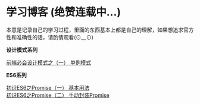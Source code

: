 # 学习博客 (绝赞连载中...)
本意是记录自己的学习过程，里面的东西基本上都是自己的理解，如果想追求官方性和准确性的话，请酌情观看(⊙﹏⊙) 


**设计模式系列**

[前端必会设计模式之（一） 单例模式](https://github.com/LyzSg/Blog/issues/4 "前端必会设计模式之（一） 单例模式")  

**ES6系列**

[初识ES6之Promise（一） 基本用法](https://github.com/LyzSg/Blog/issues/2 "初识ES6之Promise（一） 基本用法")  
[初识ES6之Promise（二） 手动封装Promise](https://github.com/LyzSg/Blog/issues/3 "初识ES6之Promise（二） 手动封装Promise")
